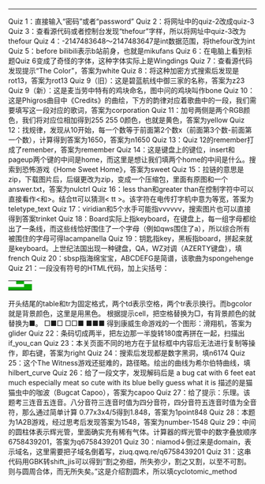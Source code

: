 ***
Quiz 1：直接输入“密码”或者“password”
Quiz 2：将网址中的quiz-2改成quiz-3
Quiz 3：查看源代码或者控制台发现“thefour”字样，所以将网址中quiz-3改为thefour
Quiz 4：-2147483648～2147483647是int数据范围，将thefour改为int
Quiz 5：before bilibili表示b站前身，也就是mikufans
Quiz 6：在电脑上看到标题Quiz 6变成了奇怪的字体，这种字体实际上是Wingdings
Quiz 7：查看源代码发现提示“The Color”，答案为white
Quiz 8：将这种加密方式搜索后发现是rot13，答案为rot13
Quiz 9（旧）：这是碧蓝航线中御三家的名称，答案为z23
Quiz 9（新）：这是麦当劳中特有的鸡块命名，图中问的鸡块叫作bone
Quiz 10：这是Phigros曲目中《Credits》的曲绘，下方的韵律对应着歌曲中的一段，我们需要填写这一段对应的歌词，答案为corporation
Quiz 11：加号两侧是两个RGB颜色，我们将对应位相加得到255 255 0颜色，也就是黄色，答案为yellow
Quiz 12：找规律，发现从10开始，每一个数等于前面第2个数x（前面第3个数-前面第一个数），计算得到答案为1650，答案为n1650
Quiz 13：Quiz 12的remember打成了remenber，答案为remember
Quiz 14：这是键盘上的键位，insert和pageup两个键的中间是home，而这里是想让我们填两个home的中间是什么。搜索到恐怖游戏《Home Sweet Home》，答案为sweet
Quiz 15：拉链的意思是zip，下载图片后，后缀更改为zip，变成一个压缩包，里面有原图和一个answer.txt，答案为nulctrl
Quiz 16：less than和greater than在控制字符中可以直接看作<和>。结合tt可以猜测< tt >。该字符在电传打字机中意为等宽，答案为teletype_text
Quiz 17：viridian和5个水手可能指vvvvvv，搜索图片也可以直接得到答案trinket
Quiz 18：Board实际上指keyboard，在键盘上，每一组字母都绘出了一条线，而这些线恰好围住了一个字母（例如qws围住了a），所以综合所有被围住的字母可得lacampanella
Quiz 19：钥匙指key，黑板指board，拼起来就是keyboard。上世纪法国出现一种键盘，QA，WZ对调（AZERTY键盘），填french
Quiz 20：sbsp指海绵宝宝，ABCDEFG是简谱，该歌曲为spongehenge
Quiz 21：一段没有符号的HTML代码，加上尖括号：
<table><tr><td></td><td bgcolor=”black”>
</td><td></td><tr></tr><td></td><td></td><td bgcolor=”black”>
</td><tr></tr><td bgcolor=”black”></td><td bgcolor=”black”>
</td><td bgcolor=”black”></td><tr><table>
开头结尾的table和tr为固定格式，两个td表示空格，两个tr表示换行。而bgcolor就是背景颜色，这里是用黑色。
根据提示cell，把空格替换为□，有背景颜色的就替换为■。
□■□
□□■
■■■
得到康威生命游戏的一个图形：滑翔机，答案为glider
Quiz 22：条码切成两半，把左边那一半旋转180度再拼在一起，扫描出if_you_can
Quiz 23：本关页面不同的地方在于鼠标框中内容后无法进行复制等操作，即右键，答案为right
Quiz 24：搜索后发现都是数字黑洞，填n6174
Quiz 25：这个The Witness游戏还挺难的，路径略。绘出的曲线为希尔伯特曲线，填hilbert_curve
Quiz 26：给了一段文字，发现解码后是
a bug cat with 6 feet
eat much especially meat
so cute with its blue belly
guess what it is
描述的是猫猫虫中的咖波（Bugcat Capoo），答案为capoo
Quiz 27：给了提示：乐理。该题考三连音五连音。八分音符三连音时值为四分音符，四分音符五连音时值为全音符，那么通过简单计算
0.77x3x4/5得到1.848，答案为1point848
Quiz 28：本题为1A2B游戏，经过思考后发现答案为1548，答案为number-1548
Quiz 29：中间的圆柱体表示辉光管，里面确实充有稀有气体。计算器的辉光管中的数字叠放顺序6758439201，答案为q6758439201
Quiz 30：niamod↓倒过来是domain，表示域名，这里需要把子域名倒着写，ziuq.qwq.re/q6758439201
Quiz 31：这串代码用GBK转shift_jis可以得到“割之弥细，所失弥少，割之又割，以至不可割。则与圆周合体，而无所失矣。”这是介绍割圆术，所以填cyclotomic_method